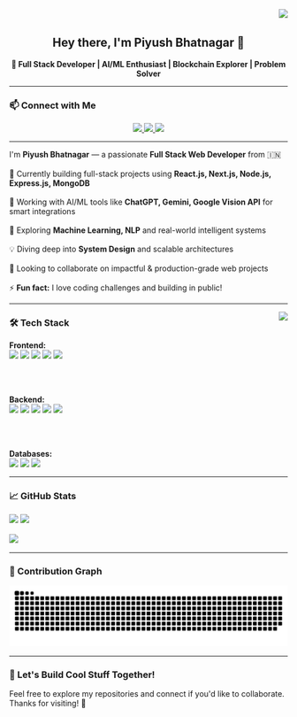 <div align="right">
  <img src="https://visitor-badge.laobi.icu/badge?page_id=piyushbhatnagar09.piyushbhatnagar09&" />
</div>

<h2 align="center">Hey there, I'm <strong>Piyush Bhatnagar</strong> 👋</h2>

<p align="center"><strong>🚀 Full Stack Developer | AI/ML Enthusiast | Blockchain Explorer | Problem Solver</strong></p>

---

### 📫 Connect with Me

<div align="center">
  <a href="https://www.linkedin.com/in/bhatnagar-piyush/" target="_blank">
    <img src="https://img.shields.io/static/v1?message=LinkedIn&logo=linkedin&label=&color=0077B5&logoColor=white&labelColor=&style=for-the-badge" height="40" />
  </a>
  <a href="mailto:piyushbhatnagar092@gmail.com" target="_blank">
    <img src="https://img.shields.io/static/v1?message=Gmail&logo=gmail&label=&color=D14836&logoColor=white&labelColor=&style=for-the-badge" height="40" />
  </a>
  <a href="https://x.com/PBpiyush9" target="_blank">
    <img src="https://img.shields.io/static/v1?message=Twitter&logo=twitter&label=&color=1DA1F2&logoColor=white&labelColor=&style=for-the-badge" height="40" />
  </a>
</div>

---

<p align="left">
I'm <strong>Piyush Bhatnagar</strong> — a passionate <strong>Full Stack Web Developer</strong> from 🇮🇳 <br><br>
🔭 Currently building full-stack projects using <strong>React.js, Next.js, Node.js, Express.js, MongoDB</strong><br><br>
🤖 Working with AI/ML tools like <strong>ChatGPT, Gemini, Google Vision API</strong> for smart integrations<br><br>
🧠 Exploring <strong>Machine Learning, NLP</strong> and real-world intelligent systems<br><br>
💡 Diving deep into <strong>System Design</strong> and scalable architectures<br><br>
👯 Looking to collaborate on impactful & production-grade web projects<br><br>
⚡ <strong>Fun fact:</strong> I love coding challenges and building in public!
</p>

---

<img align="right" height="200" src="https://user-images.githubusercontent.com/74038190/225813708-98b745f2-7d22-48cf-9150-083f1b00d6c9.gif"  />

### 🛠️ Tech Stack

<div align="left">
  <strong>Frontend:</strong><br/>
  <img src="https://cdn.jsdelivr.net/gh/devicons/devicon/icons/react/react-original.svg" height="40" />
  <img src="https://cdn.jsdelivr.net/gh/devicons/devicon/icons/nextjs/nextjs-original.svg" height="40" />
  <img src="https://cdn.jsdelivr.net/gh/devicons/devicon/icons/javascript/javascript-original.svg" height="40" />
  <img src="https://cdn.jsdelivr.net/gh/devicons/devicon/icons/typescript/typescript-original.svg" height="40" />
  <img src="https://cdn.jsdelivr.net/gh/devicons/devicon/icons/storybook/storybook-original.svg" height="40" />

  <br/><br/>

  <strong>Backend:</strong><br/>
  <img src="https://cdn.jsdelivr.net/gh/devicons/devicon/icons/nodejs/nodejs-original.svg" height="40" />
  <img src="https://cdn.jsdelivr.net/gh/devicons/devicon/icons/express/express-original.svg" height="40" />
  <img src="https://cdn.jsdelivr.net/gh/devicons/devicon/icons/python/python-original.svg" height="40" />
  <img src="https://cdn.jsdelivr.net/gh/devicons/devicon/icons/solidity/solidity-original.svg" height="40" />
  <img src="https://cdn.jsdelivr.net/gh/devicons/devicon/icons/jest/jest-plain.svg" height="40" />

  <br/><br/>

  <strong>Databases:</strong><br/>
  <img src="https://cdn.jsdelivr.net/gh/devicons/devicon/icons/mongodb/mongodb-original.svg" height="40" />
  <img src="https://cdn.jsdelivr.net/gh/devicons/devicon/icons/mysql/mysql-original.svg" height="40" />
  <img src="https://cdn.jsdelivr.net/gh/devicons/devicon/icons/postgresql/postgresql-original.svg" height="40" />
</div>

---

### 📈 GitHub Stats

<div align="left">
  <img src="https://github-readme-stats.vercel.app/api?username=piyushbhatnagar09&show_icons=true&count_private=true&theme=dark&hide_border=true" height="150" />
  <img src="https://github-readme-stats.vercel.app/api/top-langs/?username=piyushbhatnagar09&layout=compact&theme=dark&hide_border=true" height="150" />
  <br /><br />
  <img src="https://github-readme-activity-graph.vercel.app/graph?username=piyushbhatnagar09&theme=react-dark&area=true&hide_border=true" height="300" />
</div>

---

### 🐍 Contribution Graph

<img src="https://raw.githubusercontent.com/platane/snk/output/github-contribution-grid-snake-dark.svg" alt="snake gif" />

---

### 🏁 Let's Build Cool Stuff Together!

Feel free to explore my repositories and connect if you'd like to collaborate. Thanks for visiting! 🚀
